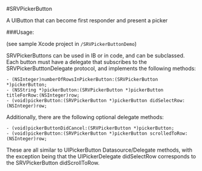 #SRVPickerButton

A UIButton that can become first responder and present a picker

###Usage:

(see sample Xcode project in `/SRVPickerButtonDemo`)

SRVPickerButtons can be used in IB or in code, and can be subclassed. Each button must have a delegate that subscribes to the SRVPickerButttonDelegate protocol, and implements the following methods:

```objc
- (NSInteger)numberOfRowsInPickerButton:(SRVPickerButton *)pickerButton;
- (NSString *)pickerButton:(SRVPickerButton *)pickerButton titleForRow:(NSInteger)row;
- (void)pickerButton:(SRVPickerButton *)pickerButton didSelectRow:(NSInteger)row;
```

Additionally, there are the following optional delegate methods:

```objc
- (void)pickerButtonDidCancel:(SRVPickerButton *)pickerButton;
- (void)pickerButton:(SRVPickerButton *)pickerButton scrolledToRow:(NSInteger)row;
```

These are all similar to UIPickerButton Datasource/Delegate methods, with the exception being that the UIPickerDelegate didSelectRow corresponds to the SRVPickerButton didScrollToRow.
